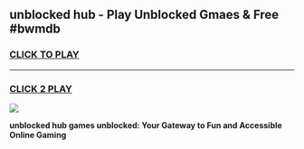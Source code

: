 
## unblocked hub - Play Unblocked Gmaes & Free #bwmdb
<h3>
<a href="https://news.freeplayer.one?title=unblocked_hub&ref=26F">CLICK TO PLAY</a></h3>
<hr>

<h3>
<a href="https://news.freeplayer.one?title=unblocked_hub&ref=26F">CLICK 2 PLAY</a>
  
</h3>

<a href="https://news.freeplayer.one?title=unblocked_hub&ref=26F/"><img src="https://clearcache.store/games.png"></a>


**unblocked hub games unblocked: Your Gateway to Fun and Accessible Online Gaming**
